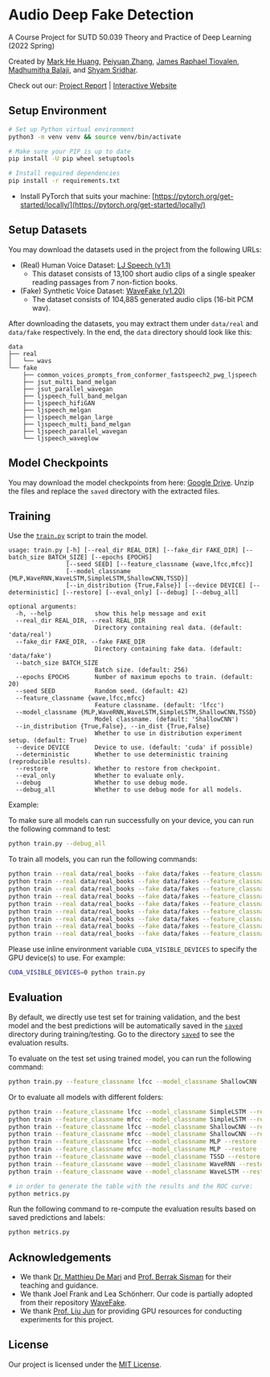 # Audio Deep Fake Detection

A Course Project for SUTD 50.039 Theory and Practice of Deep Learning (2022 Spring)

Created by [Mark He Huang](https://markhh.com/), [Peiyuan Zhang](https://www.linkedin.com/in/lance-peiyuan-zhang-5b2886194/), [James Raphael Tiovalen](https://jamestiotio.github.io/), [Madhumitha Balaji](https://www.linkedin.com/in/madhu-balaji/), and [Shyam Sridhar](https://www.linkedin.com/in/shyam-sridhar/).

Check out our: [Project Report](Report.pdf) | [Interactive Website](https://markhh.com/AudioDeepFakeDetection/)

## Setup Environment

```bash
# Set up Python virtual environment
python3 -m venv venv && source venv/bin/activate

# Make sure your PIP is up to date
pip install -U pip wheel setuptools

# Install required dependencies
pip install -r requirements.txt
```

-   Install PyTorch that suits your machine: [https://pytorch.org/get-started/locally/](https://pytorch.org/get-started/locally/)

## Setup Datasets

You may download the datasets used in the project from the following URLs:

-   (Real) Human Voice Dataset: [LJ Speech (v1.1)](https://keithito.com/LJ-Speech-Dataset/)
    -   This dataset consists of 13,100 short audio clips of a single speaker reading passages from 7 non-fiction books.
-   (Fake) Synthetic Voice Dataset: [WaveFake (v1.20)](https://zenodo.org/record/5642694)
    -   The dataset consists of 104,885 generated audio clips (16-bit PCM wav).

After downloading the datasets, you may extract them under `data/real` and `data/fake` respectively. In the end, the `data` directory should look like this:

```
data
├── real
│   └── wavs
└── fake
    ├── common_voices_prompts_from_conformer_fastspeech2_pwg_ljspeech
    ├── jsut_multi_band_melgan
    ├── jsut_parallel_wavegan
    ├── ljspeech_full_band_melgan
    ├── ljspeech_hifiGAN
    ├── ljspeech_melgan
    ├── ljspeech_melgan_large
    ├── ljspeech_multi_band_melgan
    ├── ljspeech_parallel_wavegan
    └── ljspeech_waveglow
```

## Model Checkpoints

You may download the model checkpoints from here: [Google Drive](https://drive.google.com/drive/folders/1iR2zLQjBZgxIs3gHkXh54Ulg-M6-6W4L?usp=sharing). Unzip the files and replace the `saved` directory with the extracted files.

## Training

Use the [`train.py`](train.py) script to train the model.

```
usage: train.py [-h] [--real_dir REAL_DIR] [--fake_dir FAKE_DIR] [--batch_size BATCH_SIZE] [--epochs EPOCHS]
                [--seed SEED] [--feature_classname {wave,lfcc,mfcc}]
                [--model_classname {MLP,WaveRNN,WaveLSTM,SimpleLSTM,ShallowCNN,TSSD}]
                [--in_distribution {True,False}] [--device DEVICE] [--deterministic] [--restore] [--eval_only] [--debug] [--debug_all]

optional arguments:
  -h, --help            show this help message and exit
  --real_dir REAL_DIR, --real REAL_DIR
                        Directory containing real data. (default: 'data/real')
  --fake_dir FAKE_DIR, --fake FAKE_DIR
                        Directory containing fake data. (default: 'data/fake')
  --batch_size BATCH_SIZE
                        Batch size. (default: 256)
  --epochs EPOCHS       Number of maximum epochs to train. (default: 20)
  --seed SEED           Random seed. (default: 42)
  --feature_classname {wave,lfcc,mfcc}
                        Feature classname. (default: 'lfcc')
  --model_classname {MLP,WaveRNN,WaveLSTM,SimpleLSTM,ShallowCNN,TSSD}
                        Model classname. (default: 'ShallowCNN')
  --in_distribution {True,False}, --in_dist {True,False}
                        Whether to use in distribution experiment setup. (default: True)
  --device DEVICE       Device to use. (default: 'cuda' if possible)
  --deterministic       Whether to use deterministic training (reproducible results).
  --restore             Whether to restore from checkpoint.
  --eval_only           Whether to evaluate only.
  --debug               Whether to use debug mode.
  --debug_all           Whether to use debug mode for all models.
```

Example:

To make sure all models can run successfully on your device, you can run the following command to test:

```bash
python train.py --debug_all
```

To train all models, you can run the following commands:

```bash
python train --real data/real_books --fake data/fakes --feature_classname lfcc --model_classname ShallowCNN &>> train_models.log
python train --real data/real_books --fake data/fakes --feature_classname mfcc --model_classname ShallowCNN &>> train_models.log
python train --real data/real_books --fake data/fakes --feature_classname lfcc --model_classname SimpleLSTM &>> train_models.log
python train --real data/real_books --fake data/fakes --feature_classname mfcc --model_classname SimpleLSTM &>> train_models.log
python train --real data/real_books --fake data/fakes --feature_classname lfcc --model_classname MLP &>> train_models.log
python train --real data/real_books --fake data/fakes --feature_classname mfcc --model_classname MLP &>> train_models.log
python train --real data/real_books --fake data/fakes --feature_classname wave --model_classname TSSD &>> train_models.log
python train --real data/real_books --fake data/fakes --feature_classname wave --model_classname WaveRNN &>> train_models.log
python train --real data/real_books --fake data/fakes --feature_classname wave --model_classname WaveLSTM &>> train_models.log
```

Please use inline environment variable `CUDA_VISIBLE_DEVICES` to specify the GPU device(s) to use. For example:

```bash
CUDA_VISIBLE_DEVICES=0 python train.py
```

## Evaluation

By default, we directly use test set for training validation, and the best model and the best predictions will be automatically saved in the [`saved`](saved) directory during training/testing. Go to the directory [`saved`](saved) to see the evaluation results.

To evaluate on the test set using trained model, you can run the following command:

```bash
python train.py --feature_classname lfcc --model_classname ShallowCNN --restore --eval_only
```

Or to evaluate all models with different folders:

```bash
python train --feature_classname lfcc --model_classname SimpleLSTM --restore --eval_only --real data/podcasts --fake data/fakes &>> eval_models.log
python train --feature_classname mfcc --model_classname SimpleLSTM --restore --eval_only --real data/podcasts --fake data/fakes &>> eval_models.log
python train --feature_classname lfcc --model_classname ShallowCNN --restore --eval_only --real data/podcasts --fake data/fakes &>> eval_models.log
python train --feature_classname mfcc --model_classname ShallowCNN --restore --eval_only --real data/podcasts --fake data/fakes &>> eval_models.log
python train --feature_classname lfcc --model_classname MLP --restore --eval_only --real data/podcasts --fake data/fakes &>> eval_models.log
python train --feature_classname mfcc --model_classname MLP --restore --eval_only --real data/podcasts --fake data/fakes &>> eval_models.log
python train --feature_classname wave --model_classname TSSD --restore --eval_only --real data/podcasts --fake data/fakes &>> eval_models.log
python train --feature_classname wave --model_classname WaveRNN --restore --eval_only --real data/podcasts --fake data/fakes &>> eval_models.log
python train --feature_classname wave --model_classname WaveLSTM --restore --eval_only --real data/podcasts --fake data/fakes &>> eval_models.log

# in order to generate the table with the results and the ROC curve:
python metrics.py
```

Run the following command to re-compute the evaluation results based on saved predictions and labels:

```bash
python metrics.py
```

## Acknowledgements

-   We thank [Dr. Matthieu De Mari](https://istd.sutd.edu.sg/people/faculty/matthieu-de-mari) and [Prof. Berrak Sisman](https://istd.sutd.edu.sg/people/faculty/berrak-sisman) for their teaching and guidance.
-   We thank Joel Frank and Lea Schönherr. Our code is partially adopted from their repository [WaveFake](https://github.com/RUB-SysSec/WaveFake).
-   We thank [Prof. Liu Jun](https://istd.sutd.edu.sg/people/faculty/liu-jun) for providing GPU resources for conducting experiments for this project.

## License

Our project is licensed under the [MIT License](LICENSE).
